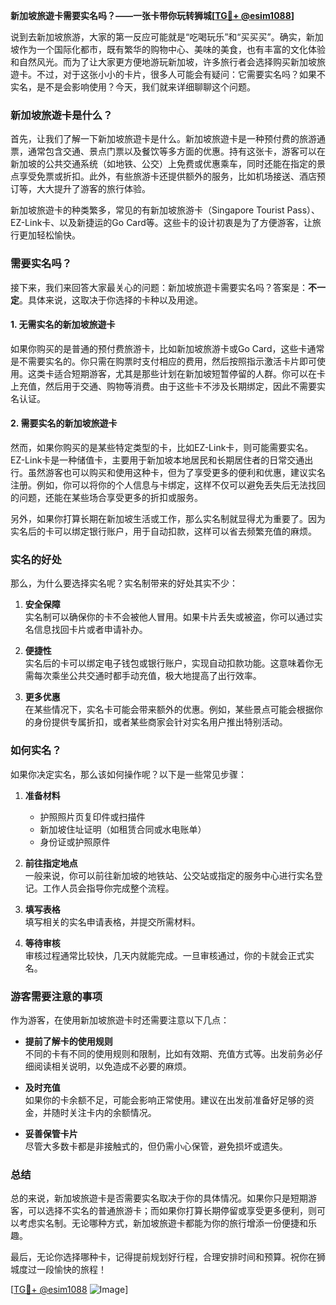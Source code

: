 **新加坡旅遊卡需要实名吗？——一张卡带你玩转狮城[[TG💪+ @esim1088](https://t.me/s/esim1088)]**

说到去新加坡旅游，大家的第一反应可能就是“吃喝玩乐”和“买买买”。确实，新加坡作为一个国际化都市，既有繁华的购物中心、美味的美食，也有丰富的文化体验和自然风光。而为了让大家更方便地游玩新加坡，许多旅行者会选择购买新加坡旅遊卡。不过，对于这张小小的卡片，很多人可能会有疑问：它需要实名吗？如果不实名，是不是会影响使用？今天，我们就来详细聊聊这个问题。

### 新加坡旅遊卡是什么？

首先，让我们了解一下新加坡旅遊卡是什么。新加坡旅遊卡是一种预付费的旅游通票，通常包含交通、景点门票以及餐饮等多方面的优惠。持有这张卡，游客可以在新加坡的公共交通系统（如地铁、公交）上免费或优惠乘车，同时还能在指定的景点享受免票或折扣。此外，有些旅游卡还提供额外的服务，比如机场接送、酒店预订等，大大提升了游客的旅行体验。

新加坡旅遊卡的种类繁多，常见的有新加坡旅游卡（Singapore Tourist Pass）、EZ-Link卡、以及新捷运的Go Card等。这些卡的设计初衷是为了方便游客，让旅行更加轻松愉快。

### 需要实名吗？

接下来，我们来回答大家最关心的问题：新加坡旅遊卡需要实名吗？答案是：**不一定**。具体来说，这取决于你选择的卡种以及用途。

#### 1. **无需实名的新加坡旅遊卡**
如果你购买的是普通的预付费旅游卡，比如新加坡旅游卡或Go Card，这些卡通常是不需要实名的。你只需在购票时支付相应的费用，然后按照指示激活卡片即可使用。这类卡适合短期游客，尤其是那些计划在新加坡短暂停留的人群。你可以在卡上充值，然后用于交通、购物等消费。由于这些卡不涉及长期绑定，因此不需要实名认证。

#### 2. **需要实名的新加坡旅遊卡**
然而，如果你购买的是某些特定类型的卡，比如EZ-Link卡，则可能需要实名。EZ-Link卡是一种储值卡，主要用于新加坡本地居民和长期居住者的日常交通出行。虽然游客也可以购买和使用这种卡，但为了享受更多的便利和优惠，建议实名注册。例如，你可以将你的个人信息与卡绑定，这样不仅可以避免丢失后无法找回的问题，还能在某些场合享受更多的折扣或服务。

另外，如果你打算长期在新加坡生活或工作，那么实名制就显得尤为重要了。因为实名后的卡可以绑定银行账户，用于自动扣款，这样可以省去频繁充值的麻烦。

### 实名的好处

那么，为什么要选择实名呢？实名制带来的好处其实不少：

1. **安全保障**  
   实名制可以确保你的卡不会被他人冒用。如果卡片丢失或被盗，你可以通过实名信息找回卡片或者申请补办。

2. **便捷性**  
   实名后的卡可以绑定电子钱包或银行账户，实现自动扣款功能。这意味着你无需每次乘坐公共交通时都手动充值，极大地提高了出行效率。

3. **更多优惠**  
   在某些情况下，实名卡可能会带来额外的优惠。例如，某些景点可能会根据你的身份提供专属折扣，或者某些商家会针对实名用户推出特别活动。

### 如何实名？

如果你决定实名，那么该如何操作呢？以下是一些常见步骤：

1. **准备材料**  
   - 护照照片页复印件或扫描件  
   - 新加坡住址证明（如租赁合同或水电账单）  
   - 身份证或护照原件  

2. **前往指定地点**  
   一般来说，你可以前往新加坡的地铁站、公交站或指定的服务中心进行实名登记。工作人员会指导你完成整个流程。

3. **填写表格**  
   填写相关的实名申请表格，并提交所需材料。

4. **等待审核**  
   审核过程通常比较快，几天内就能完成。一旦审核通过，你的卡就会正式实名。

### 游客需要注意的事项

作为游客，在使用新加坡旅遊卡时还需要注意以下几点：

- **提前了解卡的使用规则**  
  不同的卡有不同的使用规则和限制，比如有效期、充值方式等。出发前务必仔细阅读相关说明，以免造成不必要的麻烦。

- **及时充值**  
  如果你的卡余额不足，可能会影响正常使用。建议在出发前准备好足够的资金，并随时关注卡内的余额情况。

- **妥善保管卡片**  
  尽管大多数卡都是非接触式的，但仍需小心保管，避免损坏或遗失。

### 总结

总的来说，新加坡旅遊卡是否需要实名取决于你的具体情况。如果你只是短期游客，可以选择不实名的普通旅游卡；而如果你打算长期停留或享受更多便利，则可以考虑实名制。无论哪种方式，新加坡旅遊卡都能为你的旅行增添一份便捷和乐趣。

最后，无论你选择哪种卡，记得提前规划好行程，合理安排时间和预算。祝你在狮城度过一段愉快的旅程！

[[TG💪+ @esim1088](https://t.me/s/esim1088) ![Image](https://i.postimg.cc/4NQfJmqS/Snipaste-2025-05-13-00-14-12.png)]